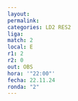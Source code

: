 ```yaml
---
layout: 
permalink: 
categories: LD2 RES2
liga: 
match: 2
local: E
r1: 2
r2: 0
out: OBS
hora: '"22:00"'
fecha: 22.11.24
ronda: "2"
---
```

